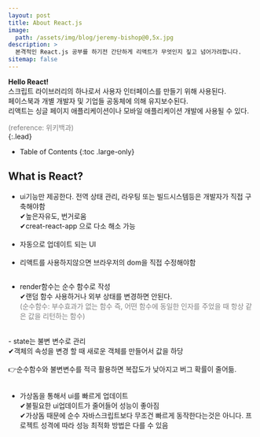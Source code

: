 ```yaml
---
layout: post
title: About React.js
image: 
  path: /assets/img/blog/jeremy-bishop@0,5x.jpg
description: >
  본격적인 React.js 공부를 하기전 간단하게 리액트가 무엇인지 짚고 넘어가려합니다.
sitemap: false
---
```

<style>
.p {
  font: italic serif;
  color: gray;
}
</style>

<strong>Hello React!</strong><br>
스크립트 라이브러리의 하나로서 사용자 인터페이스를 만들기 위해 사용된다.<br> 
페이스북과 개별 개발자 및 기업들 공동체에 의해 유지보수된다.<br>
리액트는 싱글 페이지 애플리케이션이나 모바일 애플리케이션 개발에 사용될 수 있다.
<div class="p">(reference: 위키백과)</div>
{:.lead}


- Table of Contents
{:toc .large-only}

## What is React?

- ui기능만 제공한다. 전역 상태 관리, 라우팅 또는 빌드시스템등은 개발자가 직접 구축해야함<br>
  ✔높은자유도, 번거로움 <br>
  ✔creat-react-app 으로 다소 해소 가능
<br><br>
- 자동으로 업데이트 되는 UI
<br><br>
- 리액트를 사용하지않으면 브라우저의 dom을 직접 수정해야함

<h2 class="h3 hr-bottom"></h2>

- render함수는 순수 함수로 작성<br>
  ✔랜덤 함수 사용하거나 외부 상태를 변경하면 안된다.
  <div class="p">(순수함수: 부수효과가 없는 함수 즉, 어떤 함수에 동일한 인자를 주었을 때 항상 같은 값을 리턴하는 함수)</div>
<br>
- state는 불변 변수로 관리<br>
  ✔객체의 속성을 변경 할 때 새로운 객체를 만들어서 값을 하당
<br><br>
👉순수함수와 불변변수를 적극 활용하면 복잡도가 낮아지고 버그 확률이 줄어듦.

<h2 class="h3 hr-bottom"></h2>

- 가상돔을 통해서 ui를 빠르게 업데이트<br>
  ✔불필요한 ui업데이트가 줄어들어 성능이 좋아짐<br>
  ✔가상돔 때문에 순수 자바스크립트보다 무조건 빠르게 동작한다는것은 아니다. 
   프로젝트 성격에 따라 성능 최적화 방법은 다를 수 있음

<!-- Ever since the introduction of Dark Mode, link styles have been a bit of an issue. Specifically, finding an accent color that worked on both light and dark backgrounds was the problem. With Hydejack 9, the [link style](#linking-in-style) has been revamped so that legibility is no longer tied to the choice of accent_color, giving you much more freedom in creating a unique design flavor for your site. -->


<!-- [^1]: If you are a fan of the old two-column layout, or don't like modern design tropes such as mega headlines, Hydejack lets you revert these changes on a case-by-case basis via configuration options.

[^2]:
      Search was mainly tested for English and German. Please let me know about issues in other languages. 
      While I've tried to find a multi-language solution, most showed drastically worse  results for the English base case.
      If you're technically inclined, you can adopt the code located in `_includes/js/search-worker.js` to your needs.

 -->
